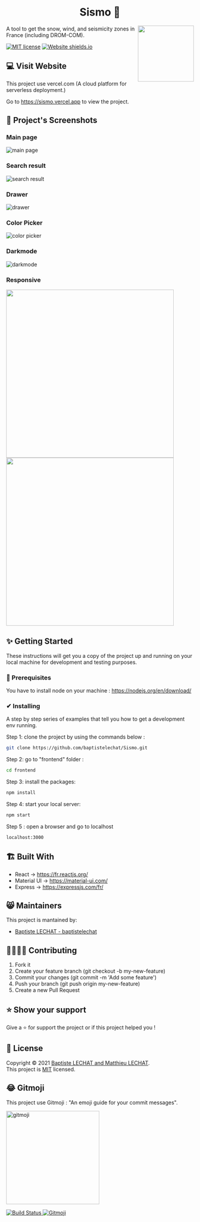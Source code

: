 <h1 align="center">Sismo 🏡</h1>

<img src="https://raw.githubusercontent.com/github/explore/80688e429a7d4ef2fca1e82350fe8e3517d3494d/topics/react/react.png" height="150" align="right">

A tool to get the snow, wind, and seismicity zones in France (including DROM-COM).

[![MIT license](https://img.shields.io/badge/License-MIT-blue.svg)](https://github.com/baptistelechat/Sismo/blob/main/LICENSE.txt)
[![Website shields.io](https://img.shields.io/website-up-down-green-red/http/shields.io.svg)](https://sismo.vercel.app)


## 💻 Visit Website
This project use vercel.com (A cloud platform for serverless deployment.)

Go to https://sismo.vercel.app to view the project.


## 📸 Project's Screenshots
### Main page
![main page](./screenshot/mainPage.png)
### Search result
![search result](./screenshot/searchResult.png)
### Drawer 
![drawer](./screenshot/drawer.png)
### Color Picker 
![color picker](./screenshot/colorPicker.png)
### Darkmode 
![darkmode](./screenshot/darkmode.png)
### Responsive
<img src="./screenshot/responsive1.png" height="450">
<img src="./screenshot/responsive2.png" height="450">

## ✨ Getting Started
These instructions will get you a copy of the project up and running on your local machine for development and testing purposes.

### 🚩 Prerequisites
You have to install node on your machine : https://nodejs.org/en/download/

### ✔ Installing
A step by step series of examples that tell you how to get a development env running.

Step 1: clone the project by using the commands below :
```bash
git clone https://github.com/baptistelechat/Sismo.git
```
Step 2: go to "frontend" folder :
```bash
cd frontend
```
Step 3: install the packages:
```bash
npm install
```
Step 4: start your local server:
```bash
npm start
```
Step 5 : open a browser and go to localhost
```bash
localhost:3000
```

## 🏗 Built With
- React → https://fr.reactjs.org/
- Material UI → https://material-ui.com/
- Express → https://expressjs.com/fr/

## 😸 Maintainers
This project is mantained by:
* [Baptiste LECHAT - baptistelechat](https://github.com/baptistelechat)

## 👨‍💻👩‍💻 Contributing

1. Fork it
2. Create your feature branch (git checkout -b my-new-feature)
3. Commit your changes (git commit -m 'Add some feature')
4. Push your branch (git push origin my-new-feature)
5. Create a new Pull Request

## ⭐ Show your support
Give a ⭐️ for support the project or if this project helped you !

## 📝 License
Copyright © 2021 [Baptiste LECHAT and Matthieu LECHAT](https://github.com/baptistelechat).<br />
This project is [MIT](https://github.com/baptistelechat/Sismo/blob/main/LICENSE.txt) licensed.

## 😂 Gitmoji

This project use Gitmoji : "An emoji guide for your commit messages".

<p align="left">
	<a href="https://gitmoji.carloscuesta.me">
		<img src="https://cloud.githubusercontent.com/assets/7629661/20073135/4e3db2c2-a52b-11e6-85e1-661a8212045a.gif" width="250" alt="gitmoji">
	</a>
</p>
<p align="left">
	<a href="https://travis-ci.org/carloscuesta/gitmoji">
		<img src="https://img.shields.io/travis/carloscuesta/gitmoji/master?style=flat-square"
			 alt="Build Status">
	</a>
	<a href="https://gitmoji.carloscuesta.me">
		<img src="https://img.shields.io/badge/gitmoji-%20😜%20😍-FFDD67.svg?style=flat-square"
			 alt="Gitmoji">
	</a>
</p>